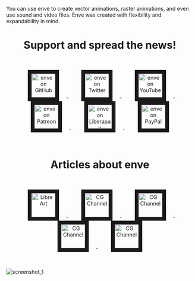You can use enve to create vector animations, raster animations, and even use sound and video files.
Enve was created with flexibility and expandability in mind.
<br/>
<h1 align="center">Support and spread the news!</h1>
<br/>

<p align="center">
<a href="https://github.com/MaurycyLiebner/enve" target="_blank">
    <img src="https://image.flaticon.com/icons/png/512/25/25231.png" alt="enve on GitHub" height="64" border="10" hspace="20"/>
</a>
&nbsp;&nbsp;&nbsp;
<a href="https://twitter.com/enve2d" target="_blank">
    <img src="https://image.flaticon.com/icons/png/512/187/187187.png" alt="enve on Twitter" height="64" border="10" hspace="20"/>
</a>
&nbsp;&nbsp;&nbsp;
<a href="https://www.youtube.com/channel/UCjvNO3xdIQs-cpgwSf0mX5Q" target="_blank">
    <img src="https://image.flaticon.com/icons/png/512/187/187209.png" alt="enve on YouTube" height="64" border="10" hspace="20"/>
</a>
&nbsp;&nbsp;&nbsp;
<a href="https://www.patreon.com/enve" target="_blank">
    <img src="https://is3-ssl.mzstatic.com/image/thumb/Purple128/v4/9e/f2/81/9ef281df-1da2-e183-18d2-6c475965fef8/AppIcon-0-1x_U007emarketing-0-0-GLES2_U002c0-512MB-sRGB-0-0-0-85-220-0-0-0-7.png/246x0w.jpg" alt="enve on Patreon" height="64" border="10" hspace="20"/>
</a>
&nbsp;&nbsp;&nbsp;
<a href="https://liberapay.com/enve" target="_blank">
    <img src="https://liberapay.com/assets/liberapay/icon-v2_white-on-yellow.svg?etag=.Z1LYSBJ8Z6GWUeLUUEf2XA~~" alt="enve on Liberapay" height="64" border="10" hspace="20"/>
</a>
&nbsp;&nbsp;&nbsp;
<a href="https://paypal.me/enve2d" target="_blank">
    <img src="https://www.paypalobjects.com/webstatic/mktg/logo/pp_cc_mark_111x69.jpg" alt="enve on PayPal" height="64" border="10" hspace="20"/>
</a>
</p><br/>

<h1 align="center">Articles about enve</h1>
<br/>
<p align="center">
      <a href="https://librearts.org/2019/12/introducing-enve-free-libre-2d-animation-tool/" target="_blank">
    <img src="https://pbs.twimg.com/profile_images/1345066733095280640/yua-5tdn_400x400.png" alt="Libre Art" height="64" border="10" hspace="20"/>
  </a>
  &nbsp;&nbsp;&nbsp;
  <a href="http://www.cgchannel.com/2020/01/check-out-promising-open-source-2d-animation-tool-enve/" target="_blank">
    <img src="http://www.cgchannel.com/wp-content/themes/bebop3/images/header/logo.png" alt="CG Channel" height="64" border="10" hspace="20"/>
  </a>
  &nbsp;&nbsp;&nbsp;
  <a href="https://itsfoss.com/enve-2d-animation/" target="_blank">
    <img src="https://pbs.twimg.com/profile_images/875078837100589057/2fNZ7_g6_400x400.jpg" alt="CG Channel" height="64" border="10" hspace="20"/>
  </a>
  &nbsp;&nbsp;&nbsp;
  <a href="https://gamefromscratch.com/enve-2d-animation-software/" target="_blank">
    <img src="https://gamefromscratch.com/wp-content/uploads/2020/07/cropped-FloppyLogoBlue-1-e1596321567124-100x99.png" alt="CG Channel" height="64" border="10" hspace="20"/>
  </a>
  &nbsp;&nbsp;&nbsp;
  <a href="https://www.youtube.com/watch?v=rKFMjKmKPIE/" target="_blank">
    <img src="https://yt3.ggpht.com/ytc/AKedOLQM6FJ0TcmjTgpQUJgKy-1-oLhQV_nptv2N_tqd=s88-c-k-c0x00ffffff-no-rj" alt="CG Channel" height="64" border="10" hspace="20"/>
  </a>
</p><br/>

![screenshot_1](https://user-images.githubusercontent.com/16670651/70745938-36e20900-1d25-11ea-9bdf-78d3fe402291.png)
